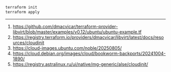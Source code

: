 ```bash
terraform init
terraform apply
```

---

1. https://github.com/dmacvicar/terraform-provider-libvirt/blob/master/examples/v0.12/ubuntu/ubuntu-example.tf
2. https://registry.terraform.io/providers/dmacvicar/libvirt/latest/docs/resources/cloudinit
3. https://cloud-images.ubuntu.com/noble/20250805/
4. https://cloud.debian.org/images/cloud/bookworm-backports/20241004-1890/
5. https://registry.astralinux.ru/ui/native/mg-generic/alse/cloudinit/
